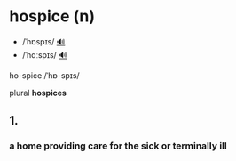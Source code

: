 # hospice (n)

- /ˈhɒspɪs/ [🔊](https://www.oxfordlearnersdictionaries.com/media/english/us_pron/h/hos/hospi/hospice__us_1.mp3)
- /ˈhɑːspɪs/ [🔊](https://www.oxfordlearnersdictionaries.com/media/english/uk_pron/h/hos/hospi/hospice__gb_1.mp3)

ho-spice /ˈhɒ-spɪs/

plural **hospices**

## 1.

### a home providing care for the sick or terminally ill